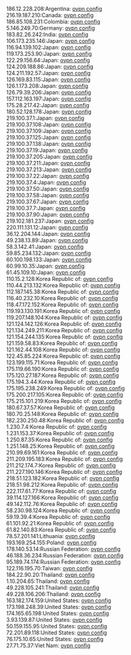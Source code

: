 186.12.228.208:Argentina: [ovpn config](vpn/186_12_228_208.ovpn)  
216.19.187.210:Canada: [ovpn config](vpn/216_19_187_210.ovpn)  
186.85.108.231:Colombia: [ovpn config](vpn/186_85_108_231.ovpn)  
5.146.249.70:Germany: [ovpn config](vpn/5_146_249_70.ovpn)  
183.82.26.242:India: [ovpn config](vpn/183_82_26_242.ovpn)  
106.173.235.146:Japan: [ovpn config](vpn/106_173_235_146.ovpn)  
116.94.139.102:Japan: [ovpn config](vpn/116_94_139_102.ovpn)  
119.173.253.90:Japan: [ovpn config](vpn/119_173_253_90.ovpn)  
122.29.156.64:Japan: [ovpn config](vpn/122_29_156_64.ovpn)  
124.209.188.86:Japan: [ovpn config](vpn/124_209_188_86.ovpn)  
124.211.192.57:Japan: [ovpn config](vpn/124_211_192_57.ovpn)  
126.169.83.115:Japan: [ovpn config](vpn/126_169_83_115.ovpn)  
126.1.173.208:Japan: [ovpn config](vpn/126_1_173_208.ovpn)  
126.79.39.206:Japan: [ovpn config](vpn/126_79_39_206.ovpn)  
157.112.163.197:Japan: [ovpn config](vpn/157_112_163_197.ovpn)  
175.28.217.42:Japan: [ovpn config](vpn/175_28_217_42.ovpn)  
180.52.128.178:Japan: [ovpn config](vpn/180_52_128_178.ovpn)  
219.100.37.1:Japan: [ovpn config](vpn/219_100_37_1.ovpn)  
219.100.37.108:Japan: [ovpn config](vpn/219_100_37_108.ovpn)  
219.100.37.109:Japan: [ovpn config](vpn/219_100_37_109.ovpn)  
219.100.37.125:Japan: [ovpn config](vpn/219_100_37_125.ovpn)  
219.100.37.138:Japan: [ovpn config](vpn/219_100_37_138.ovpn)  
219.100.37.19:Japan: [ovpn config](vpn/219_100_37_19.ovpn)  
219.100.37.205:Japan: [ovpn config](vpn/219_100_37_205.ovpn)  
219.100.37.211:Japan: [ovpn config](vpn/219_100_37_211.ovpn)  
219.100.37.213:Japan: [ovpn config](vpn/219_100_37_213.ovpn)  
219.100.37.22:Japan: [ovpn config](vpn/219_100_37_22.ovpn)  
219.100.37.4:Japan: [ovpn config](vpn/219_100_37_4.ovpn)  
219.100.37.50:Japan: [ovpn config](vpn/219_100_37_50.ovpn)  
219.100.37.58:Japan: [ovpn config](vpn/219_100_37_58.ovpn)  
219.100.37.67:Japan: [ovpn config](vpn/219_100_37_67.ovpn)  
219.100.37.7:Japan: [ovpn config](vpn/219_100_37_7.ovpn)  
219.100.37.90:Japan: [ovpn config](vpn/219_100_37_90.ovpn)  
219.102.181.237:Japan: [ovpn config](vpn/219_102_181_237.ovpn)  
220.111.131.12:Japan: [ovpn config](vpn/220_111_131_12.ovpn)  
36.12.204.144:Japan: [ovpn config](vpn/36_12_204_144.ovpn)  
49.238.13.89:Japan: [ovpn config](vpn/49_238_13_89.ovpn)  
58.3.142.41:Japan: [ovpn config](vpn/58_3_142_41.ovpn)  
59.85.234.132:Japan: [ovpn config](vpn/59_85_234_132.ovpn)  
60.100.198.133:Japan: [ovpn config](vpn/60_100_198_133.ovpn)  
60.99.10.35:Japan: [ovpn config](vpn/60_99_10_35.ovpn)  
61.45.109.10:Japan: [ovpn config](vpn/61_45_109_10.ovpn)  
110.15.2.128:Korea Republic of: [ovpn config](vpn/110_15_2_128.ovpn)  
110.44.213.132:Korea Republic of: [ovpn config](vpn/110_44_213_132.ovpn)  
112.187.145.38:Korea Republic of: [ovpn config](vpn/112_187_145_38.ovpn)  
116.40.232.10:Korea Republic of: [ovpn config](vpn/116_40_232_10.ovpn)  
118.47.172.152:Korea Republic of: [ovpn config](vpn/118_47_172_152.ovpn)  
119.193.130.191:Korea Republic of: [ovpn config](vpn/119_193_130_191.ovpn)  
119.207.148.104:Korea Republic of: [ovpn config](vpn/119_207_148_104.ovpn)  
121.124.142.126:Korea Republic of: [ovpn config](vpn/121_124_142_126.ovpn)  
121.134.249.211:Korea Republic of: [ovpn config](vpn/121_134_249_211.ovpn)  
121.154.244.135:Korea Republic of: [ovpn config](vpn/121_154_244_135.ovpn)  
121.159.58.83:Korea Republic of: [ovpn config](vpn/121_159_58_83.ovpn)  
121.162.44.108:Korea Republic of: [ovpn config](vpn/121_162_44_108.ovpn)  
122.45.85.224:Korea Republic of: [ovpn config](vpn/122_45_85_224.ovpn)  
123.199.115.71:Korea Republic of: [ovpn config](vpn/123_199_115_71.ovpn)  
175.119.66.190:Korea Republic of: [ovpn config](vpn/175_119_66_190.ovpn)  
175.120.27.187:Korea Republic of: [ovpn config](vpn/175_120_27_187.ovpn)  
175.194.3.44:Korea Republic of: [ovpn config](vpn/175_194_3_44.ovpn)  
175.195.238.249:Korea Republic of: [ovpn config](vpn/175_195_238_249.ovpn)  
175.200.217.105:Korea Republic of: [ovpn config](vpn/175_200_217_105.ovpn)  
175.215.101.219:Korea Republic of: [ovpn config](vpn/175_215_101_219.ovpn)  
180.67.37.57:Korea Republic of: [ovpn config](vpn/180_67_37_57.ovpn)  
180.70.25.148:Korea Republic of: [ovpn config](vpn/180_70_25_148.ovpn)  
182.230.250.48:Korea Republic of: [ovpn config](vpn/182_230_250_48.ovpn)  
1.230.7.4:Korea Republic of: [ovpn config](vpn/1_230_7_4.ovpn)  
1.231.153.37:Korea Republic of: [ovpn config](vpn/1_231_153_37.ovpn)  
1.250.87.35:Korea Republic of: [ovpn config](vpn/1_250_87_35.ovpn)  
1.251.148.25:Korea Republic of: [ovpn config](vpn/1_251_148_25.ovpn)  
210.99.69.161:Korea Republic of: [ovpn config](vpn/210_99_69_161.ovpn)  
211.209.195.183:Korea Republic of: [ovpn config](vpn/211_209_195_183.ovpn)  
211.212.174.7:Korea Republic of: [ovpn config](vpn/211_212_174_7.ovpn)  
211.227.190.146:Korea Republic of: [ovpn config](vpn/211_227_190_146.ovpn)  
218.51.123.182:Korea Republic of: [ovpn config](vpn/218_51_123_182.ovpn)  
218.51.98.212:Korea Republic of: [ovpn config](vpn/218_51_98_212.ovpn)  
222.117.61.77:Korea Republic of: [ovpn config](vpn/222_117_61_77.ovpn)  
39.114.127.166:Korea Republic of: [ovpn config](vpn/39_114_127_166.ovpn)  
49.142.112.76:Korea Republic of: [ovpn config](vpn/49_142_112_76.ovpn)  
58.230.98.124:Korea Republic of: [ovpn config](vpn/58_230_98_124.ovpn)  
59.19.39.4:Korea Republic of: [ovpn config](vpn/59_19_39_4.ovpn)  
61.101.92.21:Korea Republic of: [ovpn config](vpn/61_101_92_21.ovpn)  
61.82.140.83:Korea Republic of: [ovpn config](vpn/61_82_140_83.ovpn)  
78.57.201.141:Lithuania: [ovpn config](vpn/78_57_201_141.ovpn)  
193.169.254.155:Poland: [ovpn config](vpn/193_169_254_155.ovpn)  
178.140.53.14:Russian Federation: [ovpn config](vpn/178_140_53_14.ovpn)  
46.188.36.234:Russian Federation: [ovpn config](vpn/46_188_36_234.ovpn)  
95.189.74.174:Russian Federation: [ovpn config](vpn/95_189_74_174.ovpn)  
122.116.195.70:Taiwan: [ovpn config](vpn/122_116_195_70.ovpn)  
184.22.90.20:Thailand: [ovpn config](vpn/184_22_90_20.ovpn)  
1.10.204.65:Thailand: [ovpn config](vpn/1_10_204_65.ovpn)  
49.228.105.241:Thailand: [ovpn config](vpn/49_228_105_241.ovpn)  
49.228.106.206:Thailand: [ovpn config](vpn/49_228_106_206.ovpn)  
163.182.174.159:United States: [ovpn config](vpn/163_182_174_159.ovpn)  
173.198.248.39:United States: [ovpn config](vpn/173_198_248_39.ovpn)  
174.165.65.198:United States: [ovpn config](vpn/174_165_65_198.ovpn)  
3.93.139.87:United States: [ovpn config](vpn/3_93_139_87.ovpn)  
50.159.155.95:United States: [ovpn config](vpn/50_159_155_95.ovpn)  
72.201.89.118:United States: [ovpn config](vpn/72_201_89_118.ovpn)  
76.175.10.65:United States: [ovpn config](vpn/76_175_10_65.ovpn)  
27.71.75.37:Viet Nam: [ovpn config](vpn/27_71_75_37.ovpn)  
